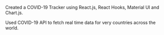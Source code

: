 Created a COVID-19 Tracker using React.js, React Hooks, Material UI and Chart.js.

Used COVID-19 API to fetch real time data for very countries across the world. 
